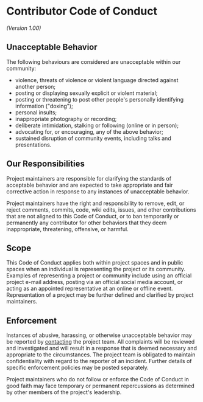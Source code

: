 # Contributor Code of Conduct
*(Version 1.00)*

## Unacceptable Behavior

The following behaviours are considered are unacceptable within our community:
- violence, threats of violence or violent language directed against another person;
- posting or displaying sexually explicit or violent material;
- posting or threatening to post other people's personally identifying information ("doxing");
- personal insults;
- inappropriate photography or recording;
- deliberate intimidation, stalking or following (online or in person);
- advocating for, or encouraging, any of the above behavior;
- sustained disruption of community events, including talks and presentations.

## Our Responsibilities

Project maintainers are responsible for clarifying the standards of acceptable
behavior and are expected to take appropriate and fair corrective action in
response to any instances of unacceptable behavior.

Project maintainers have the right and responsibility to remove, edit, or
reject comments, commits, code, wiki edits, issues, and other contributions
that are not aligned to this Code of Conduct, or to ban temporarily or
permanently any contributor for other behaviors that they deem inappropriate,
threatening, offensive, or harmful.

## Scope

This Code of Conduct applies both within project spaces and in public spaces
when an individual is representing the project or its community. Examples of
representing a project or community include using an official project e-mail
address, posting via an official social media account, or acting as an appointed
representative at an online or offline event. Representation of a project may be
further defined and clarified by project maintainers.

## Enforcement

Instances of abusive, harassing, or otherwise unacceptable behavior may be
reported by [contacting][contacting] the project team. All complaints
will be reviewed and investigated and will result in a response that is deemed
necessary and appropriate to the circumstances. The project team is
obligated to maintain confidentiality with regard to the reporter of an
incident.
Further details of specific enforcement policies may be posted separately.

Project maintainers who do not follow or enforce the Code of Conduct in good
faith may face temporary or permanent repercussions as determined by other
members of the project's leadership.


[contacting]: http://www.eosdev.it/contattaci/